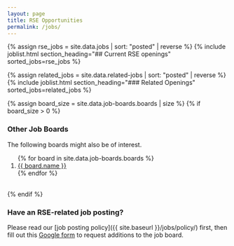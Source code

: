 ```yaml
---
layout: page
title: RSE Opportunities
permalink: /jobs/
---
```


{% assign rse_jobs = site.data.jobs | sort: "posted" | reverse %}
{% include joblist.html section_heading="## Current RSE openings" sorted_jobs=rse_jobs %}

{% assign related_jobs = site.data.related-jobs | sort: "posted" | reverse %}
{% include joblist.html section_heading="### Related Openings" sorted_jobs=related_jobs %}

{% assign board_size = site.data.job-boards.boards | size %}
{% if board_size > 0 %}

### Other Job Boards

The following boards might also be of interest.

<ol>{% for board in site.data.job-boards.boards %}
    <li><a href="{{ board.url }}" target="_blank">{{ board.name }}</a></li>
    {% endfor %}</ol>
<br>
{% endif %}


### Have an RSE-related job posting?
Please read our [job posting policy]({{ site.baseurl }}/jobs/policy/) first, then fill out this [Google form](https://docs.google.com/forms/d/e/1FAIpQLSfYK64R1c0rj-ERldGLxuqedLIbsYPZXj9uBplDRYNmnND10Q/viewform?usp=sf_link) to request additions to the job board.
